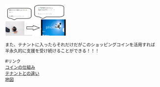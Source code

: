 <img width="200px" alt="テナント" src="./tenannto.png">

また、テナントに入ったらそれだけだがこのショッピングコインを活用すれば
半永久的に支援を受け続けることができる！！！

#リンク <br>
[コインの仕組み](./coinsystem)<br>
[テナントとの違い](./tenannto)<br>
[地図](./map)<br>
